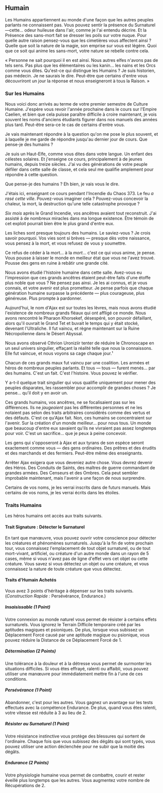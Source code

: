 ## Humain

Les Humains appartiennent au monde d'une façon que les autres peuples parlants ne connaissent pas. Vous pouvez sentir la présence du Surnaturel—cette... odeur huileuse dans l'air, comme je l'ai entendu décrire. Et la Présence des sans-mort fait se dresser les poils sur votre nuque.  Pour quelle autre raison pensez-vous que les cimetières vous affectent ainsi ? Quelle que soit la nature de la magie, son emprise sur vous est légère. Quoi que ce soit qui anime les sans-mort, votre nature se rebelle contre cela.

« Personne ne sait pourquoi il en est ainsi. Nous autres elfes n'avons pas de tels sens. Pas plus que les élémentaires ou les kanin... les nains et les Orcs comme vous dites. Qu'est-ce qui distingue les Humains ? Je suis historien, pas médecin. Je ne saurais le dire. Peut-être que certains d'entre vous découvriront un jour la réponse et nous enseigneront à tous la Raison. »

### Sur les Humains

Nous voici donc arrivés au terme de votre premier semestre de Culture Humaine. J'espère vous revoir l'année prochaine dans le cours sur l'Empire Caelien, et bien que cela puisse paraître difficile à croire maintenant, je vois souvent les noms d'anciens étudiants figurer dans nos manuels des années plus tard. Peut-être sera-ce le cas de certains d'entre vous.

Je vais maintenant répondre à la question qu'on me pose le plus souvent, et à laquelle je me garde de répondre jusqu'au dernier jour de cours. Que pense-je des humains ?

Je suis un Haut-Elfe, comme vous dites dans votre langue. Un enfant des célestes solaires. Et j'enseigne ce cours, principalement à de jeunes humains, depuis treize siècles. J'ai vu des générations de votre peuple défiler dans cette salle de classe, et cela seul me qualifie amplement pour répondre à cette question.

Que pense-je des humains ? Eh bien, je vais vous le dire.

J'étais ici, enseignant ce cours pendant l'Incendie du Chaos 373. Le feu _a rasé cette ville_. Pouvez-vous imaginer cela ? Pouvez-vous concevoir la chaleur, la mort, la destruction qu'une telle catastrophe provoque ?

_Six mois_ après le Grand Incendie, vos ancêtres avaient tout reconstruit. J'ai assisté à de nombreux miracles dans ma longue existence. Être témoin de cet exploit pourrait bien être le plus grand d'entre eux.

Les liches sont presque toujours des humains. Le saviez-vous ? Je crois savoir pourquoi. Vos vies sont si brèves — presque dès votre naissance, vous pensez à la mort, et vous refusez de vous y soumettre.

Ce refus de céder à la mort... à la _mort_... c'est ce qui vous anime, je pense. Vous pousse à laisser le monde en meilleur état que vous ne l'avez trouvé. Pousse des gens en ruine à rebâtir une grande cité.

Nous avons étudié l'histoire humaine dans cette salle. Avez-vous eu l'impression que ces grands ancêtres étaient peut-être faits d'une étoffe plus noble que vous ? Ne pensez pas ainsi. Je les ai connus, et je vous connais, et votre avenir est plus prometteur. Je pense parfois que chaque génération humaine surpasse la précédente — plus courageuse, plus généreuse. Plus prompte à pardonner.

Aujourd'hui, le nom d'Ajax est sur toutes les lèvres, mais nous avons étudié l'existence de nombreux grands fléaux qui ont affligé ce monde. Nous avons rencontré le Pharaon Khorsekef, désespéré, son pouvoir défaillant, alors qu'il ouvrait le Grand Tet et buvait le temps qui y était stocké, devenant l'Ultraliche. Il fut vaincu, et règne maintenant sur la Ruine Nécropolienne dans le Désert Abyssal.

Nous avons observé Cthrion Uroniziir tenter de réduire le Chronoscape en un seul univers singulier, effaçant la réalité telle que nous la connaissons. Elle fut vaincue, et nous voyons sa cage chaque jour.¹

Chacun de ces grands maux fut vaincu par une coalition. Les armées et héros de nombreux peuples parlants. Et tous — tous — furent menés... par des humains. C'est un fait. C'est l'histoire. Vous pouvez le vérifier.

Y a-t-il quelque trait singulier qui vous qualifie uniquement pour mener des peuples disparates, les rassembler pour accomplir de grandes choses ? Je pense... qu'il doit y en avoir un.

Ces grands humains, vos ancêtres, ne se focalisaient pas sur les différences. Ils ne _jaugeaient_ pas les différentes personnes et ne les notaient pas selon des traits arbitraires considérés comme des vertus et des défauts. C'est ce qu'Ajax fait. Non, ces humains se concentraient sur l'avenir. Sur la création d'un monde meilleur... pour nous tous. Un monde que beaucoup d'entre eux savaient qu'ils ne vivraient pas assez longtemps pour voir. C'est un sacrifice... que je peux à peine concevoir.

Les gens qui s'opposeront à Ajax et aux tyrans de son espèce seront exactement comme vous — des gens ordinaires. Des prêtres et des érudits et des marchands et des fermiers. Peut-être même des enseignants.

Arrêter Ajax exigera que vous deveniez autre chose. Vous devrez devenir des Héros. Des Conduits de Saints, des maîtres de guerre commandant de grandes armées. Des Censeurs et des Ombres. Cela peut sembler improbable maintenant, mais l'avenir a une façon de nous surprendre.

Certains de vos noms, je les verrai inscrits dans de futurs manuels. Mais certains de vos noms, je les verrai écrits dans les étoiles.

### Traits Humains

Les héros humains ont accès aux traits suivants.

#### Trait Signature : Détecter le Surnaturel

En tant que manœuvre, vous pouvez ouvrir votre conscience pour détecter les créatures et phénomènes surnaturels. Jusqu'à la fin de votre prochain tour, vous connaissez l'emplacement de tout objet surnaturel, ou de tout mort-vivant, artificiel, ou créature d'un autre monde dans un rayon de 5 cases, même si vous n'avez pas de ligne d'effet vers cet objet ou cette créature. Vous savez si vous détectez un objet ou une créature, et vous connaissez la nature de toute créature que vous détectez.

#### Traits d'Humain Achetés

Vous avez 3 points d'héritage à dépenser sur les traits suivants. (*Construction Rapide :* Persévérance, Endurance.)

##### Insaisissable (1 Point)

Votre connexion au monde naturel vous permet de résister à certains effets surnaturels. Vous ignorez le Terrain Difficile temporaire créé par les aptitudes magiques et psioniques. De plus, lorsque vous subissez un Déplacement Forcé causé par une aptitude magique ou psionique, vous pouvez réduire la Distance de ce Déplacement Forcé de 1.

##### Détermination (2 Points)

Une tolérance à la douleur et à la détresse vous permet de surmonter les situations difficiles. Si vous êtes effrayé, ralenti ou affaibli, vous pouvez utiliser une manœuvre pour immédiatement mettre fin à l'une de ces conditions.

##### Persévérance (1 Point)

Abandonner, c'est pour les autres. Vous gagnez un avantage sur les tests effectués avec la compétence Endurance. De plus, quand vous êtes ralenti, votre vitesse est réduite à 3 au lieu de 2.

##### Résister au Surnaturel (1 Point)

Votre résistance instinctive vous protège des blessures qui sortent de l'ordinaire. Chaque fois que vous subissez des dégâts qui  sont typés, vous pouvez utiliser une action déclenchée pour ne subir que la moitié des dégâts.

##### Endurance (2 Points)

Votre physiologie humaine vous permet de combattre, courir et rester éveillé plus longtemps que les autres. Vous augmentez votre nombre de Récupérations de 2.